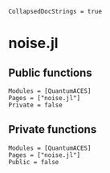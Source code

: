 ```@meta
CollapsedDocStrings = true
```

# noise.jl

## Public functions

```@autodocs; canonical = false
Modules = [QuantumACES]
Pages = ["noise.jl"]
Private = false
```

## Private functions

```@autodocs
Modules = [QuantumACES]
Pages = ["noise.jl"]
Public = false
```
